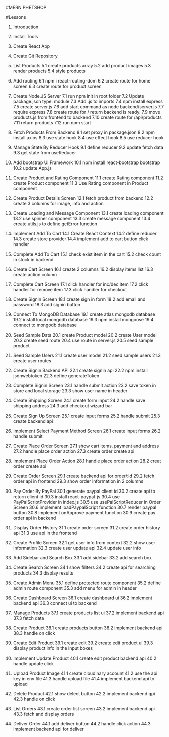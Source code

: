 #MERN PHETSHOP

#Lessons

1. Introduction
2. Install Tools
3. Create React App
4. Create Git Repository
5. List Products
   5.1 create products array
   5.2 add product images
   5.3 render products
   5.4 style products

6. Add routing
   6.1 npm i react-routing-dom
   6.2 create route for home screen
   6.3 create route for product screen
7. Create Node.JS Server
   7.1 run npm init in root folder
   7.2 Update package.json type: module
   7.3 Add .js to imports
   7.4 npm install express
   7.5 create server.js
   7.6 add start command as node backend/server.js
   7.7 require express
   7.8 create route for / return backend is ready.
   7.9 move products.js from frontend to backend
   7.10 create route for /api/products
   7.11 return products
   7.12 run npm start
8. Fetch Products From Backend
   8.1 set proxy in package.json
   8.2 npm install axios
   8.3 use state hook
   8.4 use effect hook
   8.5 use reducer hook
9. Manage State By Reducer Hook
   9.1 define reducer
   9.2 update fetch data
   9.3 get state from useReducer
10. Add bootstrap UI Framework
    10.1 npm install react-bootstrap bootstrap
    10.2 update App.js
11. Create Product and Rating Component
    11.1 create Rating component
    11.2 create Product component
    11.3 Use Rating component in Product component
12. Create Product Details Screen
    12.1 fetch product from backend
    12.2 create 3 columns for image, info and action
13. Create Loading and Message Component
    13.1 create loading component
    13.2 use spinner component
    13.3 create message component
    13.4 create utils.js to define getError function
14. Implement Add To Cart
    14.1 Create React Context
    14.2 define reducer
    14.3 create store provider
    14.4 implement add to cart button click handler
15. Complete Add To Cart
    15.1 check exist item in the cart
    15.2 check count in stock in backend
16. Create Cart Screen
    16.1 create 2 columns
    16.2 display items list
    16.3 create action column
17. Complete Cart Screen
    17.1 click handler for inc/dec item
    17.2 click handler for remove item
    17.3 click handler for checkout
18. Create Signin Screen
    18.1 create sign in form
    18.2 add email and password
    18.3 add signin button
19. Connect To MongoDB Database
    19.1 create atlas mongodb database
    19.2 install local mongodb database
    19.3 npm install mongoose
    19.4 connect to mongodb database
20. Seed Sample Data
    20.1 create Product model
    20.2 create User model
    20.3 create seed route
    20.4 use route in server.js
    20.5 seed sample product
21. Seed Sample Users
    21.1 create user model
    21.2 seed sample users
    21.3 create user routes
22. Create Signin Backend API
    22.1 create signin api
    22.2 npm install jsonwebtoken
    22.3 define generateToken
23. Complete Signin Screen
    23.1 handle submit action
    23.2 save token in store and local storage
    23.3 show user name in header
24. Create Shipping Screen
    24.1 create form input
    24.2 handle save shipping address
    24.3 add checkout wizard bar
25. Create Sign Up Screen
    25.1 create input forms
    25.2 handle submit
    25.3 create backend api
26. Implement Select Payment Method Screen
    26.1 create input forms
    26.2 handle submit
27. Create Place Order Screen
    27.1 show cart items, payment and address
    27.2 handle place order action
    27.3 create order create api
28. Implement Place Order Action
    28.1 handle place order action
    28.2 creat order create api
29. Create Order Screen
    29.1 create backend api for order/:id
    29.2 fetch order api in frontend
    29.3 show order information in 2 columns
30. Pay Order By PayPal
    30.1 generate paypal client id
    30.2 create api to return client id
    30.3 install react-paypal-js
    30.4 use PayPalScriptProvider in index.js
    30.5 use usePalScriptReducer in Order Screen
    30.6 implement loadPaypalScript function
    30.7 render paypal button
    30.8 implement onApprove payment function
    30.9 create pay order api in backend
31. Display Order History
    31.1 create order screen
    31.2 create order history api
    31.3 use api in the frontend
32. Create Profile Screen
    32.1 get user info from context
    32.2 show user information
    32.3 create user update api
    32.4 update user info
33. Add Sidebar and Search Box
    33.1 add sidebar
    33.2 add search box
34. Create Search Screen
    34.1 show fillters
    34.2 create api for searching products
    34.3 display results
35. Create Admin Menu
    35.1 define protected route component
    35.2 define admin route component
    35.3 add menu for admin in header
36. Create Dashboard Screen
    36.1 create dashboard ui
    36.2 implement backend api
    36.3 connect ui to backend
37. Manage Products
    37.1 create products list ui
    37.2 implement backend api
    37.3 fetch data
38. Create Product
    38.1 create products button
    38.2 implement backend api
    38.3 handle on click
39. Create Edit Product
    39.1 create edit
    39.2 create edit product ui
    39.3 display product info in the input boxes
40. Implement Update Product
    40.1 create edit product backend api
    40.2 handle update click
41. Upload Product Image
    41.1 create cloudinary account
    41.2 use the api key in env file
    41.3 handle upload file
    41.4 implement backend api to upload
42. Delete Product
    42.1 show delect button
    42.2 implement backend qpi
    42.3 handle on click
43. List Orders
    43.1 create order list screen
    43.2 implement backend api
    43.3 fetch and display orders
44. Deliver Order
    44.1 add deliver button
    44.2 handle click action
    44.3 implement backend api for deliver
